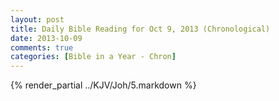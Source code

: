 ```yaml
---
layout: post
title: Daily Bible Reading for Oct 9, 2013 (Chronological)
date: 2013-10-09
comments: true
categories: [Bible in a Year - Chron]
---
```

{% render_partial ../KJV/Joh/5.markdown %}
